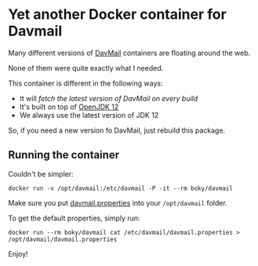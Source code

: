 Yet another Docker container for Davmail
========================================

Many different versions of [DavMail](http://davmail.sourceforge.net/) containers
are floating around the web.

None of them were quite exactly what I needed.

This container is different in the following ways:
- It will *fetch the latest version of DavMail on every build*
- It's built on top of [OpenJDK 12](https://openjdk.java.net/projects/jdk/12/)
- We always use the latest version of JDK 12

So, if you need a new version fo DavMail, just rebuild this package.

Running the container
---------------------

Couldn't be simpler:

    docker run -v /opt/davmail:/etc/davmail -P -it --rm boky/davmail


Make sure you put [davmail.properties](http://davmail.sourceforge.net/serversetup.html)
into your `/opt/davmail` folder.

To get the default properties, simply run:

    docker run --rm boky/davmail cat /etc/davmail/davmail.properties > /opt/davmail/davmail.properties


Enjoy!

